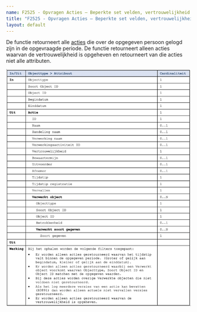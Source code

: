 ```yaml
---
name: F2525 - Opvragen Acties – Beperkte set velden, vertrouwelijkheid opgeheven
title: "F2525 - Opvragen Acties – Beperkte set velden, vertrouwelijkheid opgeheven"
layout: default
---
```

De functie retourneert alle [acties](../../../gegevenswoordenboek/objecttypen/Actie.md) die over de opgegeven persoon gelogd zijn in de opgevraagde periode. De functie retourneert alleen acties waarvan de vertrouwelijkheid is opgeheven en retourneert van die acties niet alle attributen. 

<img src="./_assets/2525_1.png" alt="" width="700"/>
